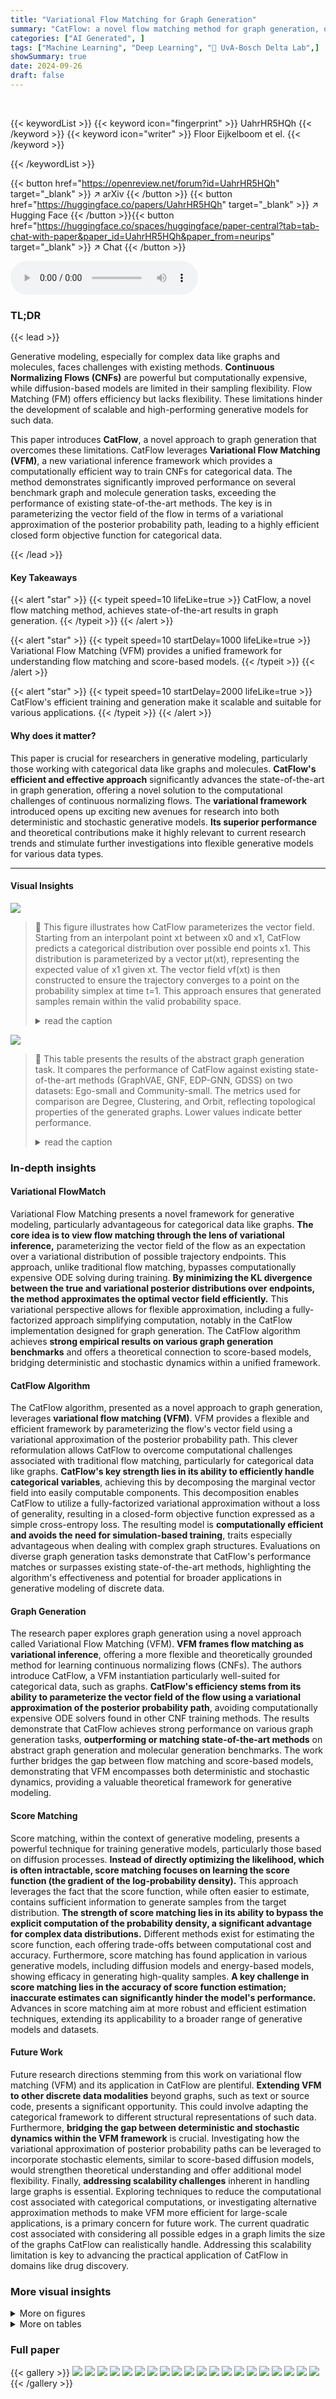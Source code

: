 ```yaml
---
title: "Variational Flow Matching for Graph Generation"
summary: "CatFlow: a novel flow matching method for graph generation, offering superior computational efficiency and performance."
categories: ["AI Generated", ]
tags: ["Machine Learning", "Deep Learning", "🏢 UvA-Bosch Delta Lab",]
showSummary: true
date: 2024-09-26
draft: false
---
```


<br>

{{< keywordList >}}
{{< keyword icon="fingerprint" >}} UahrHR5HQh {{< /keyword >}}
{{< keyword icon="writer" >}} Floor Eijkelboom et el. {{< /keyword >}}
 
{{< /keywordList >}}

{{< button href="https://openreview.net/forum?id=UahrHR5HQh" target="_blank" >}}
↗ arXiv
{{< /button >}}
{{< button href="https://huggingface.co/papers/UahrHR5HQh" target="_blank" >}}
↗ Hugging Face
{{< /button >}}{{< button href="https://huggingface.co/spaces/huggingface/paper-central?tab=tab-chat-with-paper&paper_id=UahrHR5HQh&paper_from=neurips" target="_blank" >}}
↗ Chat
{{< /button >}}




<audio controls>
    <source src="https://ai-paper-reviewer.com/UahrHR5HQh/podcast.wav" type="audio/wav">
    Your browser does not support the audio element.
</audio>


### TL;DR


{{< lead >}}

Generative modeling, especially for complex data like graphs and molecules, faces challenges with existing methods.  **Continuous Normalizing Flows (CNFs)** are powerful but computationally expensive, while diffusion-based models are limited in their sampling flexibility.  Flow Matching (FM) offers efficiency but lacks flexibility. These limitations hinder the development of scalable and high-performing generative models for such data. 

This paper introduces **CatFlow**, a novel approach to graph generation that overcomes these limitations. CatFlow leverages **Variational Flow Matching (VFM)**, a new variational inference framework which provides a computationally efficient way to train CNFs for categorical data.  The method demonstrates significantly improved performance on several benchmark graph and molecule generation tasks, exceeding the performance of existing state-of-the-art methods.  The key is in parameterizing the vector field of the flow in terms of a variational approximation of the posterior probability path, leading to a highly efficient closed form objective function for categorical data. 

{{< /lead >}}


#### Key Takeaways

{{< alert "star" >}}
{{< typeit speed=10 lifeLike=true >}} CatFlow, a novel flow matching method, achieves state-of-the-art results in graph generation. {{< /typeit >}}
{{< /alert >}}

{{< alert "star" >}}
{{< typeit speed=10 startDelay=1000 lifeLike=true >}} Variational Flow Matching (VFM) provides a unified framework for understanding flow matching and score-based models. {{< /typeit >}}
{{< /alert >}}

{{< alert "star" >}}
{{< typeit speed=10 startDelay=2000 lifeLike=true >}} CatFlow's efficient training and generation make it scalable and suitable for various applications. {{< /typeit >}}
{{< /alert >}}

#### Why does it matter?
This paper is crucial for researchers in generative modeling, particularly those working with categorical data like graphs and molecules.  **CatFlow's efficient and effective approach** significantly advances the state-of-the-art in graph generation, offering a novel solution to the computational challenges of continuous normalizing flows. The **variational framework** introduced opens up exciting new avenues for research into both deterministic and stochastic generative models.  **Its superior performance** and theoretical contributions make it highly relevant to current research trends and stimulate further investigations into flexible generative models for various data types.

------
#### Visual Insights



![](https://ai-paper-reviewer.com/UahrHR5HQh/figures_4_1.jpg)

> 🔼 This figure illustrates how CatFlow parameterizes the vector field.  Starting from an interpolant point xt between x0 and x1, CatFlow predicts a categorical distribution over possible end points x1. This distribution is parameterized by a vector μt(xt), representing the expected value of x1 given xt. The vector field vf(xt) is then constructed to ensure the trajectory converges to a point on the probability simplex at time t=1. This approach ensures that generated samples remain within the valid probability space. 
> <details>
> <summary>read the caption</summary>
> Figure 1: Parameterization of the vector field in CatFlow. Given an interpolant  xt = tx1 + (1 − t)x0, CatFlow predicts a categorical distribution qf (x1 | xt) parameterized by a vector μt(xt). The resulting construction for the vector field vf (xt) = (μt(xt) − xt)/(1 − t) ensures that trajectories converge to a point on the simplex at t = 1.
> </details>





![](https://ai-paper-reviewer.com/UahrHR5HQh/tables_7_1.jpg)

> 🔼 This table presents the results of the abstract graph generation task.  It compares the performance of CatFlow against existing state-of-the-art methods (GraphVAE, GNF, EDP-GNN, GDSS) on two datasets: Ego-small and Community-small. The metrics used for comparison are Degree, Clustering, and Orbit, reflecting topological properties of the generated graphs. Lower values indicate better performance.
> <details>
> <summary>read the caption</summary>
> Table 1: Results abstract graph generation.
> </details>





### In-depth insights


#### Variational FlowMatch
Variational Flow Matching presents a novel framework for generative modeling, particularly advantageous for categorical data like graphs.  **The core idea is to view flow matching through the lens of variational inference,** parameterizing the vector field of the flow as an expectation over a variational distribution of possible trajectory endpoints. This approach, unlike traditional flow matching, bypasses computationally expensive ODE solving during training.  **By minimizing the KL divergence between the true and variational posterior distributions over endpoints, the method approximates the optimal vector field efficiently.** This variational perspective allows for flexible approximation, including a fully-factorized approach simplifying computation, notably in the CatFlow implementation designed for graph generation.  The CatFlow algorithm achieves **strong empirical results on various graph generation benchmarks** and offers a theoretical connection to score-based models, bridging deterministic and stochastic dynamics within a unified framework.

#### CatFlow Algorithm
The CatFlow algorithm, presented as a novel approach to graph generation, leverages **variational flow matching (VFM)**.  VFM provides a flexible and efficient framework by parameterizing the flow's vector field using a variational approximation of the posterior probability path. This clever reformulation allows CatFlow to overcome computational challenges associated with traditional flow matching, particularly for categorical data like graphs.  **CatFlow's key strength lies in its ability to efficiently handle categorical variables**, achieving this by decomposing the marginal vector field into easily computable components. This decomposition enables CatFlow to utilize a fully-factorized variational approximation without a loss of generality, resulting in a closed-form objective function expressed as a simple cross-entropy loss.  The resulting model is **computationally efficient and avoids the need for simulation-based training**, traits especially advantageous when dealing with complex graph structures.  Evaluations on diverse graph generation tasks demonstrate that CatFlow's performance matches or surpasses existing state-of-the-art methods, highlighting the algorithm's effectiveness and potential for broader applications in generative modeling of discrete data.

#### Graph Generation
The research paper explores graph generation using a novel approach called Variational Flow Matching (VFM).  **VFM frames flow matching as variational inference**, offering a more flexible and theoretically grounded method for learning continuous normalizing flows (CNFs).  The authors introduce CatFlow, a VFM instantiation particularly well-suited for categorical data, such as graphs.  **CatFlow's efficiency stems from its ability to parameterize the vector field of the flow using a variational approximation of the posterior probability path**,  avoiding computationally expensive ODE solvers found in other CNF training methods. The results demonstrate that CatFlow achieves strong performance on various graph generation tasks, **outperforming or matching state-of-the-art methods** on abstract graph generation and molecular generation benchmarks.  The work further bridges the gap between flow matching and score-based models, demonstrating that VFM encompasses both deterministic and stochastic dynamics, providing a valuable theoretical framework for generative modeling.

#### Score Matching
Score matching, within the context of generative modeling, presents a powerful technique for training generative models, particularly those based on diffusion processes.  **Instead of directly optimizing the likelihood, which is often intractable, score matching focuses on learning the score function (the gradient of the log-probability density).** This approach leverages the fact that the score function, while often easier to estimate, contains sufficient information to generate samples from the target distribution.  **The strength of score matching lies in its ability to bypass the explicit computation of the probability density, a significant advantage for complex data distributions.**  Different methods exist for estimating the score function, each offering trade-offs between computational cost and accuracy.  Furthermore, score matching has found application in various generative models, including diffusion models and energy-based models, showing efficacy in generating high-quality samples.  **A key challenge in score matching lies in the accuracy of score function estimation; inaccurate estimates can significantly hinder the model's performance.**  Advances in score matching aim at more robust and efficient estimation techniques, extending its applicability to a broader range of generative models and datasets.

#### Future Work
Future research directions stemming from this work on variational flow matching (VFM) and its application in CatFlow are plentiful.  **Extending VFM to other discrete data modalities** beyond graphs, such as text or source code, presents a significant opportunity.  This could involve adapting the categorical framework to different structural representations of such data.  Furthermore, **bridging the gap between deterministic and stochastic dynamics within the VFM framework** is crucial. Investigating how the variational approximation of posterior probability paths can be leveraged to incorporate stochastic elements, similar to score-based diffusion models, would strengthen theoretical understanding and offer additional model flexibility.  Finally, **addressing scalability challenges** inherent in handling large graphs is essential. Exploring techniques to reduce the computational cost associated with categorical computations, or investigating alternative approximation methods to make VFM more efficient for large-scale applications, is a primary concern for future work. The current quadratic cost associated with considering all possible edges in a graph limits the size of the graphs CatFlow can realistically handle.  Addressing this scalability limitation is key to advancing the practical application of CatFlow in domains like drug discovery.


### More visual insights

<details>
<summary>More on figures
</summary>


![](https://ai-paper-reviewer.com/UahrHR5HQh/figures_8_1.jpg)

> 🔼 This figure shows some example molecules generated by the CatFlow model.  The top row displays smaller molecules from the QM9 dataset, while the bottom row showcases larger molecules from the ZINC250k dataset.  The figure visually demonstrates the model's ability to generate diverse and chemically valid molecular structures of varying sizes and complexities.
> <details>
> <summary>read the caption</summary>
> Figure 2: CatFlow samples of QM9 (top) and ZINC250k (bottom).
> </details>



![](https://ai-paper-reviewer.com/UahrHR5HQh/figures_9_1.jpg)

> 🔼 This figure shows the ablation study comparing standard flow matching and CatFlow models. The performance is measured by the 'score', which represents the percentage of generated molecules that are both valid and unique.  The study varies the number of layers in the model and the percentage of the training data used.  The results demonstrate CatFlow's superior performance and robustness compared to standard flow matching, especially when fewer layers or less data are available.
> <details>
> <summary>read the caption</summary>
> Figure 3: Ablation results. We compare standard flow matching and CatFlow. We visualize performance degradation in terms of a score, which is the percentage of molecules that is valid and unique, for a varying number of layers and percentage of the training data.
> </details>



</details>




<details>
<summary>More on tables
</summary>


![](https://ai-paper-reviewer.com/UahrHR5HQh/tables_8_1.jpg)
> 🔼 This table presents the results of molecular generation experiments using various methods, including CatFlow, on two benchmark datasets: QM9 and ZINC250k.  For each method and dataset, it reports the percentage of valid molecules generated, the percentage of unique molecules, and the Fréchet ChemNet Distance (FCD). FCD is a measure of the similarity between the generated molecules and the real molecules in the dataset. Lower FCD values indicate better performance. The table demonstrates the superior performance of CatFlow compared to existing methods in terms of both validity and uniqueness of generated molecules, while achieving a comparable FCD score.
> <details>
> <summary>read the caption</summary>
> Table 2: Results molecular generation.
> </details>

![](https://ai-paper-reviewer.com/UahrHR5HQh/tables_20_1.jpg)
> 🔼 This table presents the results of the abstract graph generation task.  The metrics used to evaluate the performance of different models (GraphVAE, GNF, EDP-GNN, GDSS, and CatFlow) are the maximum mean discrepancy (MMD) for degree, clustering, and orbit distributions.  The Ego-small and Community-small datasets are used for evaluation. Lower values indicate better performance, and CatFlow achieves the lowest values in most metrics.
> <details>
> <summary>read the caption</summary>
> Table 1: Results abstract graph generation.
> </details>

![](https://ai-paper-reviewer.com/UahrHR5HQh/tables_20_2.jpg)
> 🔼 This table shows the performance of CatFlow and other state-of-the-art methods on abstract graph generation tasks.  The metrics used are degree, clustering, and orbit, evaluated on two datasets: Ego-small (small ego graphs from a larger Citeseer network) and Community-small (randomly generated community graphs). Lower scores indicate better performance, suggesting that CatFlow achieves strong results, exceeding or matching the state-of-the-art.
> <details>
> <summary>read the caption</summary>
> Table 1: Results abstract graph generation.
> </details>

![](https://ai-paper-reviewer.com/UahrHR5HQh/tables_20_3.jpg)
> 🔼 This table presents the results of molecular generation experiments using CatFlow on the QM9 and ZINC250k datasets.  For each dataset, it shows the percentage of valid molecules generated, the percentage of unique molecules generated, and the Fréchet ChemNet Distance (FCD), which measures the similarity between the generated molecules and real molecules.  Lower FCD values indicate better generation quality.  CatFlow's performance is compared to other state-of-the-art methods.
> <details>
> <summary>read the caption</summary>
> Table 2: Results molecular generation.
> </details>

![](https://ai-paper-reviewer.com/UahrHR5HQh/tables_20_4.jpg)
> 🔼 This table presents the results of the abstract graph generation task.  It compares the performance of CatFlow against several baselines (GraphVAE, GNF, EDP-GNN, and GDSS) across two types of graphs: Ego-small and Community-small. The metrics used for comparison include degree distribution, clustering coefficient, and orbit distribution, all assessed using the Maximum Mean Discrepancy (MMD) with Gaussian Earth Mover's Distance kernel. Lower values for Degree, Clustering, and Orbit indicate better performance, while higher values for V.U.N. (Valid and Unique) reflect more accurate generation.
> <details>
> <summary>read the caption</summary>
> Table 1: Results abstract graph generation.
> </details>

![](https://ai-paper-reviewer.com/UahrHR5HQh/tables_22_1.jpg)
> 🔼 This table presents the results of the abstract graph generation task, comparing the performance of CatFlow against other state-of-the-art methods. The metrics used to evaluate performance include degree distribution, clustering coefficient, and orbit counts for both ego-small and community-small graph datasets.
> <details>
> <summary>read the caption</summary>
> Table 1: Results abstract graph generation.
> </details>

</details>




### Full paper

{{< gallery >}}
<img src="https://ai-paper-reviewer.com/UahrHR5HQh/1.png" class="grid-w50 md:grid-w33 xl:grid-w25" />
<img src="https://ai-paper-reviewer.com/UahrHR5HQh/2.png" class="grid-w50 md:grid-w33 xl:grid-w25" />
<img src="https://ai-paper-reviewer.com/UahrHR5HQh/3.png" class="grid-w50 md:grid-w33 xl:grid-w25" />
<img src="https://ai-paper-reviewer.com/UahrHR5HQh/4.png" class="grid-w50 md:grid-w33 xl:grid-w25" />
<img src="https://ai-paper-reviewer.com/UahrHR5HQh/5.png" class="grid-w50 md:grid-w33 xl:grid-w25" />
<img src="https://ai-paper-reviewer.com/UahrHR5HQh/6.png" class="grid-w50 md:grid-w33 xl:grid-w25" />
<img src="https://ai-paper-reviewer.com/UahrHR5HQh/7.png" class="grid-w50 md:grid-w33 xl:grid-w25" />
<img src="https://ai-paper-reviewer.com/UahrHR5HQh/8.png" class="grid-w50 md:grid-w33 xl:grid-w25" />
<img src="https://ai-paper-reviewer.com/UahrHR5HQh/9.png" class="grid-w50 md:grid-w33 xl:grid-w25" />
<img src="https://ai-paper-reviewer.com/UahrHR5HQh/10.png" class="grid-w50 md:grid-w33 xl:grid-w25" />
<img src="https://ai-paper-reviewer.com/UahrHR5HQh/11.png" class="grid-w50 md:grid-w33 xl:grid-w25" />
<img src="https://ai-paper-reviewer.com/UahrHR5HQh/12.png" class="grid-w50 md:grid-w33 xl:grid-w25" />
<img src="https://ai-paper-reviewer.com/UahrHR5HQh/13.png" class="grid-w50 md:grid-w33 xl:grid-w25" />
<img src="https://ai-paper-reviewer.com/UahrHR5HQh/14.png" class="grid-w50 md:grid-w33 xl:grid-w25" />
<img src="https://ai-paper-reviewer.com/UahrHR5HQh/15.png" class="grid-w50 md:grid-w33 xl:grid-w25" />
<img src="https://ai-paper-reviewer.com/UahrHR5HQh/16.png" class="grid-w50 md:grid-w33 xl:grid-w25" />
<img src="https://ai-paper-reviewer.com/UahrHR5HQh/17.png" class="grid-w50 md:grid-w33 xl:grid-w25" />
<img src="https://ai-paper-reviewer.com/UahrHR5HQh/18.png" class="grid-w50 md:grid-w33 xl:grid-w25" />
<img src="https://ai-paper-reviewer.com/UahrHR5HQh/19.png" class="grid-w50 md:grid-w33 xl:grid-w25" />
<img src="https://ai-paper-reviewer.com/UahrHR5HQh/20.png" class="grid-w50 md:grid-w33 xl:grid-w25" />
{{< /gallery >}}